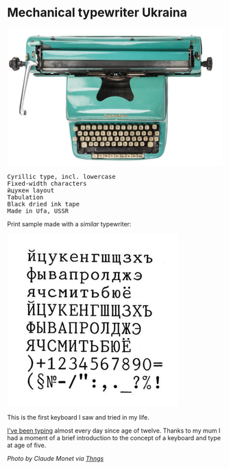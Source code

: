# Mechanical typewriter Ukraina


![Typewriter](typewriter.jpeg)

<pre>
Cyrillic type, incl. lowercase
Fixed-width characters
&#1081;&#1094;&#1091;&#1082;&#1077;&#1085; layout
Tabulation
Black dried ink tape
Made in Ufa, USSR
</pre>

Print sample made with a _similar_ typewriter:

<img
  class="w4"
  src="typewriter-specimen.jpeg"
  title="&#1081;&#1094;&#1091;&#1082;&#1077;&#1085;"><br>

This is the first keyboard I saw and tried in my life.

[I've been typing](typing.html) almost every day since age of twelve.
Thanks to my mum I had a moment of a brief introduction to the
concept of a keyboard and type at age of five.

_Photo by Claude Monet via [Thngs](https://thngs.co/things/8596)_
